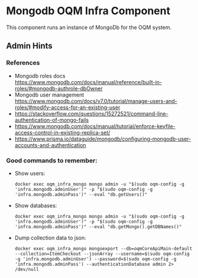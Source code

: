 # Mongodb OQM Infra Component

This component runs an instance of MongoDb for the OQM system.

## Admin Hints

### References

 - Mongodb roles docs https://www.mongodb.com/docs/manual/reference/built-in-roles/#mongodb-authrole-dbOwner
 - Mongodb user management https://www.mongodb.com/docs/v7.0/tutorial/manage-users-and-roles/#modify-access-for-an-existing-user
 - https://stackoverflow.com/questions/15272521/command-line-authentication-of-mongo-fails
 - https://www.mongodb.com/docs/manual/tutorial/enforce-keyfile-access-control-in-existing-replica-set/
 - https://www.prisma.io/dataguide/mongodb/configuring-mongodb-user-accounts-and-authentication

### Good commands to remember:

 - Show users:

   `docker exec oqm_infra_mongo mongo admin -u "$(sudo oqm-config -g 'infra.mongodb.adminUser')" -p "$(sudo oqm-config -g 'infra.mongodb.adminPass')" --eval "db.getUsers()"`

 - Show databases:
   
   `docker exec oqm_infra_mongo mongo admin -u "$(sudo oqm-config -g 'infra.mongodb.adminUser')" -p "$(sudo oqm-config -g 'infra.mongodb.adminPass')" --eval "db.getMongo().getDBNames()"`

 - Dump collection data to json:

   `docker exec oqm_infra_mongo mongoexport --db=oqmCoreApiMain-default --collection=ItemCheckout --jsonArray --username=$(sudo oqm-config -g 'infra.mongodb.adminUser') --password=$(sudo oqm-config -g 'infra.mongodb.adminPass') --authenticationDatabase admin 2> /dev/null`
